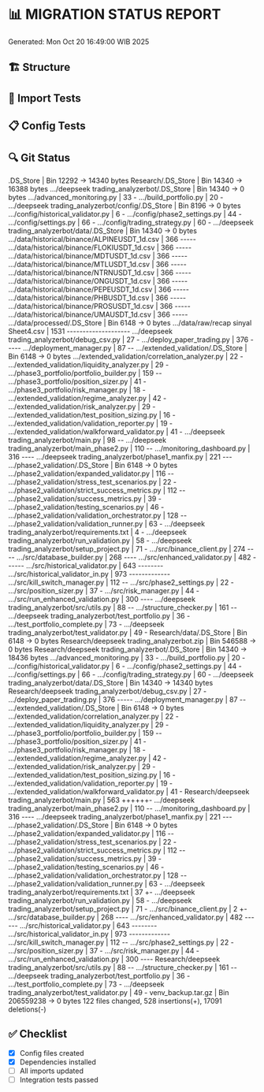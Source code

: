 # 📊 MIGRATION STATUS REPORT
Generated: Mon Oct 20 16:49:00 WIB 2025

## 🏗️ Structure

## 🧪 Import Tests

## 📋 Config Tests

## 🔍 Git Status
 .DS_Store                                          |  Bin 12292 -> 14340 bytes
 Research/.DS_Store                                 |  Bin 14340 -> 16388 bytes
 .../deepseek trading_analyzerbot/.DS_Store         |  Bin 14340 -> 0 bytes
 .../advanced_monitoring.py                         |   33 -
 .../build_portfolio.py                             |   20 -
 .../deepseek trading_analyzerbot/config/.DS_Store  |  Bin 8196 -> 0 bytes
 .../config/historical_validator.py                 |    6 -
 .../config/phase2_settings.py                      |   44 -
 .../config/settings.py                             |   66 -
 .../config/trading_strategy.py                     |   60 -
 .../deepseek trading_analyzerbot/data/.DS_Store    |  Bin 14340 -> 0 bytes
 .../data/historical/binance/ALPINEUSDT_1d.csv      |  366 -----
 .../data/historical/binance/FLOKIUSDT_1d.csv       |  366 -----
 .../data/historical/binance/MDTUSDT_1d.csv         |  366 -----
 .../data/historical/binance/MTLUSDT_1d.csv         |  366 -----
 .../data/historical/binance/NTRNUSDT_1d.csv        |  366 -----
 .../data/historical/binance/ONGUSDT_1d.csv         |  366 -----
 .../data/historical/binance/PEPEUSDT_1d.csv        |  366 -----
 .../data/historical/binance/PHBUSDT_1d.csv         |  366 -----
 .../data/historical/binance/PROSUSDT_1d.csv        |  366 -----
 .../data/historical/binance/UMAUSDT_1d.csv         |  366 -----
 .../data/processed/.DS_Store                       |  Bin 6148 -> 0 bytes
 .../data/raw/recap sinyal Sheet4.csv               | 1531 --------------------
 .../deepseek trading_analyzerbot/debug_csv.py      |   27 -
 .../deploy_paper_trading.py                        |  376 -----
 .../deployment_manager.py                          |   87 --
 .../extended_validation/.DS_Store                  |  Bin 6148 -> 0 bytes
 .../extended_validation/correlation_analyzer.py    |   22 -
 .../extended_validation/liquidity_analyzer.py      |   29 -
 .../phase3_portfolio/portfolio_builder.py          |  159 --
 .../phase3_portfolio/position_sizer.py             |   41 -
 .../phase3_portfolio/risk_manager.py               |   18 -
 .../extended_validation/regime_analyzer.py         |   42 -
 .../extended_validation/risk_analyzer.py           |   29 -
 .../extended_validation/test_position_sizing.py    |   16 -
 .../extended_validation/validation_reporter.py     |   19 -
 .../extended_validation/walkforward_validator.py   |   41 -
 .../deepseek trading_analyzerbot/main.py           |   98 --
 .../deepseek trading_analyzerbot/main_phase2.py    |  110 --
 .../monitoring_dashboard.py                        |  316 ----
 .../deepseek trading_analyzerbot/phase1_manfix.py  |  221 ---
 .../phase2_validation/.DS_Store                    |  Bin 6148 -> 0 bytes
 .../phase2_validation/expanded_validator.py        |  116 --
 .../phase2_validation/stress_test_scenarios.py     |   22 -
 .../phase2_validation/strict_success_metrics.py    |  112 --
 .../phase2_validation/success_metrics.py           |   39 -
 .../phase2_validation/testing_scenarios.py         |   46 -
 .../phase2_validation/validation_orchestrator.py   |  128 --
 .../phase2_validation/validation_runner.py         |   63 -
 .../deepseek trading_analyzerbot/requirements.txt  |    4 -
 .../deepseek trading_analyzerbot/run_validation.py |   58 -
 .../deepseek trading_analyzerbot/setup_project.py  |   71 -
 .../src/binance_client.py                          |  274 ----
 .../src/database_builder.py                        |  268 ----
 .../src/enhanced_validator.py                      |  482 ------
 .../src/historical_validator.py                    |  643 --------
 .../src/historical_validator_in.py                 |  973 -------------
 .../src/kill_switch_manager.py                     |  112 --
 .../src/phase2_settings.py                         |   22 -
 .../src/position_sizer.py                          |   37 -
 .../src/risk_manager.py                            |   44 -
 .../src/run_enhanced_validation.py                 |  300 ----
 .../deepseek trading_analyzerbot/src/utils.py      |   88 --
 .../structure_checker.py                           |  161 --
 .../deepseek trading_analyzerbot/test_portfolio.py |   36 -
 .../test_portfolio_complete.py                     |   73 -
 .../deepseek trading_analyzerbot/test_validator.py |   49 -
 Research/data/.DS_Store                            |  Bin 6148 -> 0 bytes
 Research/deepseek trading_analyzerbot.zip          |  Bin 546588 -> 0 bytes
 Research/deepseek trading_analyzerbot/.DS_Store    |  Bin 14340 -> 18436 bytes
 .../advanced_monitoring.py                         |   33 -
 .../build_portfolio.py                             |   20 -
 .../config/historical_validator.py                 |    6 -
 .../config/phase2_settings.py                      |   44 -
 .../config/settings.py                             |   66 -
 .../config/trading_strategy.py                     |   60 -
 .../deepseek trading_analyzerbot/data/.DS_Store    |  Bin 14340 -> 14340 bytes
 Research/deepseek trading_analyzerbot/debug_csv.py |   27 -
 .../deploy_paper_trading.py                        |  376 -----
 .../deployment_manager.py                          |   87 --
 .../extended_validation/.DS_Store                  |  Bin 6148 -> 0 bytes
 .../extended_validation/correlation_analyzer.py    |   22 -
 .../extended_validation/liquidity_analyzer.py      |   29 -
 .../phase3_portfolio/portfolio_builder.py          |  159 --
 .../phase3_portfolio/position_sizer.py             |   41 -
 .../phase3_portfolio/risk_manager.py               |   18 -
 .../extended_validation/regime_analyzer.py         |   42 -
 .../extended_validation/risk_analyzer.py           |   29 -
 .../extended_validation/test_position_sizing.py    |   16 -
 .../extended_validation/validation_reporter.py     |   19 -
 .../extended_validation/walkforward_validator.py   |   41 -
 Research/deepseek trading_analyzerbot/main.py      |  563 ++++++-
 .../deepseek trading_analyzerbot/main_phase2.py    |  110 --
 .../monitoring_dashboard.py                        |  316 ----
 .../deepseek trading_analyzerbot/phase1_manfix.py  |  221 ---
 .../phase2_validation/.DS_Store                    |  Bin 6148 -> 0 bytes
 .../phase2_validation/expanded_validator.py        |  116 --
 .../phase2_validation/stress_test_scenarios.py     |   22 -
 .../phase2_validation/strict_success_metrics.py    |  112 --
 .../phase2_validation/success_metrics.py           |   39 -
 .../phase2_validation/testing_scenarios.py         |   46 -
 .../phase2_validation/validation_orchestrator.py   |  128 --
 .../phase2_validation/validation_runner.py         |   63 -
 .../deepseek trading_analyzerbot/requirements.txt  |   37 +-
 .../deepseek trading_analyzerbot/run_validation.py |   58 -
 .../deepseek trading_analyzerbot/setup_project.py  |   71 -
 .../src/binance_client.py                          |    2 +-
 .../src/database_builder.py                        |  268 ----
 .../src/enhanced_validator.py                      |  482 ------
 .../src/historical_validator.py                    |  643 --------
 .../src/historical_validator_in.py                 |  973 -------------
 .../src/kill_switch_manager.py                     |  112 --
 .../src/phase2_settings.py                         |   22 -
 .../src/position_sizer.py                          |   37 -
 .../src/risk_manager.py                            |   44 -
 .../src/run_enhanced_validation.py                 |  300 ----
 Research/deepseek trading_analyzerbot/src/utils.py |   88 --
 .../structure_checker.py                           |  161 --
 .../deepseek trading_analyzerbot/test_portfolio.py |   36 -
 .../test_portfolio_complete.py                     |   73 -
 .../deepseek trading_analyzerbot/test_validator.py |   49 -
 venv_backup.tar.gz                                 |  Bin 206559238 -> 0 bytes
 122 files changed, 528 insertions(+), 17091 deletions(-)

## ✅ Checklist
- [x] Config files created
- [x] Dependencies installed
- [ ] All imports updated
- [ ] Integration tests passed
